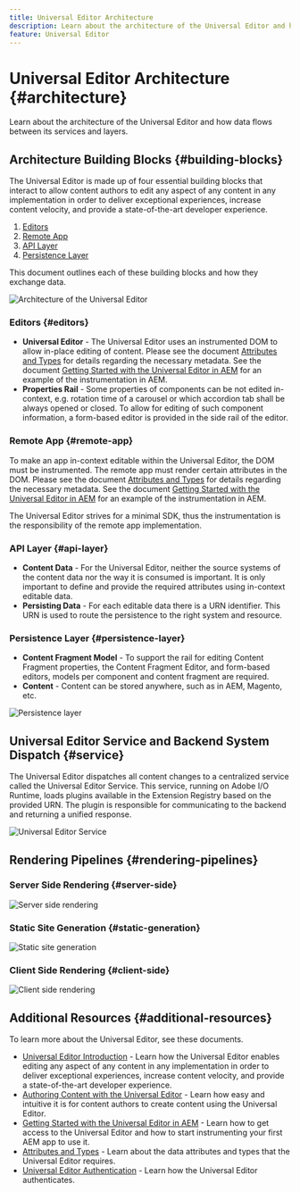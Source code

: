 ```yaml
---
title: Universal Editor Architecture
description: Learn about the architecture of the Universal Editor and how data flows between its services and layers.
feature: Universal Editor
---
```


# Universal Editor Architecture {#architecture}

Learn about the architecture of the Universal Editor and how data flows between its services and layers.

## Architecture Building Blocks {#building-blocks}

The Universal Editor is made up of four essential building blocks that interact to allow content authors to edit any aspect of any content in any implementation in order to deliver exceptional experiences, increase content velocity, and provide a state-of-the-art developer experience.

1. [Editors](#editors)
1. [Remote App](#remote-app)
1. [API Layer](#api-layer)
1. [Persistence Layer](#persistence-layer)

This document outlines each of these building blocks and how they exchange data.

![Architecture of the Universal Editor](assets/architecture.png)

### Editors {#editors}

* **Universal Editor** - The Universal Editor uses an instrumented DOM to allow in-place editing of content. Please see the document [Attributes and Types](attribute-types.md) for details regarding the necessary metadata. See the document [Getting Started with the Universal Editor in AEM](getting-started.md) for an example of the instrumentation in AEM.
* **Properties Rail** - Some properties of components can be not edited in-context, e.g. rotation time of a carousel or which accordion tab shall be always opened or closed. To allow for editing of such component information, a form-based editor is provided in the side rail of the editor.

### Remote App {#remote-app}

To make an app in-context editable within the Universal Editor, the DOM must be instrumented. The remote app must render certain attributes in the DOM. Please see the document [Attributes and Types](attribute-types.md) for details regarding the necessary metadata. See the document [Getting Started with the Universal Editor in AEM](getting-started.md) for an example of the instrumentation in AEM.

The Universal Editor strives for a minimal SDK, thus the instrumentation is the responsibility of the remote app implementation.

### API Layer {#api-layer}

* **Content Data** - For the Universal Editor, neither the source systems of the content data nor the way it is consumed is important. It is only important to define and provide the required attributes using in-context editable data.
* **Persisting Data** - For each editable data there is a URN identifier. This URN is used to route the persistence to the right system and resource.

### Persistence Layer {#persistence-layer}

* **Content Fragment Model** - To support the rail for editing Content Fragment properties, the Content Fragment Editor, and form-based editors, models per component and content fragment are required.
* **Content** - Content can be stored anywhere, such as in AEM, Magento, etc. 

![Persistence layer](assets/persistence-layer.png)

## Universal Editor Service and Backend System Dispatch {#service}

The Universal Editor dispatches all content changes to a centralized service called the Universal Editor Service. This service, running on Adobe I/O Runtime, loads plugins available in the Extension Registry based on the provided URN. The plugin is responsible for communicating to the backend and returning a unified response.

![Universal Editor Service](assets/universal-editor-service.png)

## Rendering Pipelines {#rendering-pipelines}

### Server Side Rendering {#server-side}

![Server side rendering](assets/server-side.png)

### Static Site Generation {#static-generation}

![Static site generation](assets/static-generation.png)

### Client Side Rendering {#client-side}

![Client side rendering](assets/client-side.png)

## Additional Resources {#additional-resources}

To learn more about the Universal Editor, see these documents.

* [Universal Editor Introduction](introduction.md) - Learn how the Universal Editor enables editing any aspect of any content in any implementation in order to deliver exceptional experiences, increase content velocity, and provide a state-of-the-art developer experience.
* [Authoring Content with the Universal Editor](authoring.md) - Learn how easy and intuitive it is for content authors to create content using the Universal Editor.
* [Getting Started with the Universal Editor in AEM](getting-started.md) - Learn how to get access to the Universal Editor and how to start instrumenting your first AEM app to use it.
* [Attributes and Types](attribute-types.md) - Learn about the data attributes and types that the Universal Editor requires.
* [Universal Editor Authentication](authentication.md) - Learn how the Universal Editor authenticates.
